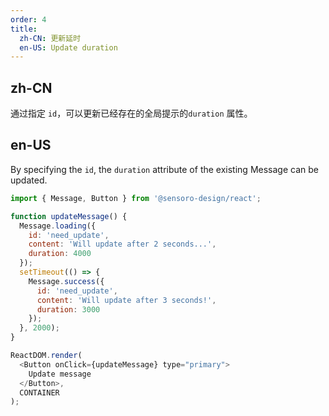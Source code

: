 ```yaml
---
order: 4
title:
  zh-CN: 更新延时
  en-US: Update duration
---
```


## zh-CN

通过指定 `id`，可以更新已经存在的全局提示的`duration` 属性。

## en-US

By specifying the `id`, the `duration` attribute of the existing Message can be updated.

```js
import { Message, Button } from '@sensoro-design/react';

function updateMessage() {
  Message.loading({
    id: 'need_update',
    content: 'Will update after 2 seconds...',
    duration: 4000
  });
  setTimeout(() => {
    Message.success({
      id: 'need_update',
      content: 'Will update after 3 seconds!',
      duration: 3000
    });
  }, 2000);
}

ReactDOM.render(
  <Button onClick={updateMessage} type="primary">
    Update message
  </Button>,
  CONTAINER
);
```

